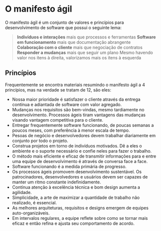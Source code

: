 # O manifesto ágil

O manifesto ágil é um conjunto de valores e princípios para desenvolvimento de software que possui o seguinte lema:

> **Indivíduos e interações** mais que processos e ferramentas
> **Software em funcionamento** mais que documentação abrangente
> **Colaboração com o cliente** mais que negociação de contratos
> **Responder a mudanças** mais que seguir um plano
> Mesmo havendo valor nos itens à direita, valorizamos mais os itens à esquerda

## Princípios

Frequentemente se encontra materiais resumindo o manifesto ágil a 4 princípios, mas na verdade se tratam de 12, são eles:

- Nossa maior prioridade é satisfazer o cliente através da entrega contínua e adiantada de software com valor agregado.
- Mudanças nos requisitos são bem-vindas, mesmo tardiamente no desenvolvimento. Processos ágeis tiram vantagens das mudanças visando vantagem competitiva para o cliente.
- Entregar frequentemente software funcionando, de poucas semanas a poucos meses, com preferência à menor escala de tempo.
- Pesoas de negócio e desenvolvedores devem trabalhar diariamente em conjunto por todo o projeto.
- Construa projetos em torno de indivíduos motivados. Dê a eles o ambiente e o suporte necessário e confie neles para fazer o trabalho.
- O método mais eficiente e eficaz de transmitir informações para e entre uma equipe de desenvolvimento é através de conversa face a face.
- Software funcionando é a medida primária de progresso.
- Os processos ágeis promovem desenvolvimento sustentável. Os patrocinadores, desenvolvedores e usuários devem ser capazes de manter um ritmo constante indefinidamente.
- Contínua atenção à excelência técnica e bom design aumenta a agilidade.
- Simplicidade, a arte de maximizar a quantidade de trabalho não realizado, é essencial.
- As melhores arquiteturas, requisitos e designs emergem de equipes auto-organizáveis.
- Em intervalos regulares, a equipe reflete sobre como se tornar mais eficaz e então refina e ajusta seu comportamento de acordo.
